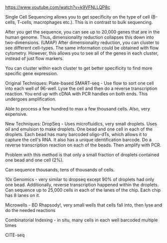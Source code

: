 https://www.youtube.com/watch?v=k9VFNLLQP8c

Single Cell Sequencing allows you to get specificity on the type of cell (B-cells, T-cells, macrophages etc.). This is in contrast to bulk sequencing. 

After you get the sequence, you can see up to 20,000 genes that are in the human genome.
	Thus, dimensionality reduction collapses this down into two-dimensions. (UMAP)
		After dimensionality reduction, you can cluster to see different cell-types. 
			The same information could be obtained with flow cytometry. However, this allows you to see all of the genes in each cluster, instead of just flow markers. 

You can cluster within each cluster to get better specificity to find more specific gene expression. 

Original Techniques: 
Plate-based SMART-seq - Use flow to sort one cell into each well of 96-well. Lyse the cell and then do a reverse transcription reaction. You end up with cDNA with PCR handles on both ends. This undergoes amplification.

Able to process a few hundred to max a few thousand cells. Also, very expensive. 

New Techniques:
DropSeq - Uses microfluidics, very small droplets. Uses oil and emulsion to make droplets. One bead and one cell in each of the droplets. Each bead has many barcoded oligo-dTs, which allows it to capture the cell's RNA. It also has a unique identification barcode. Do a reverse transcription reaction on each of the beads. Then amplify with PCR. 

Problem with this method is that only a small fraction of droplets contained one bead and one cell (2%).

Can sequence thousands, tens of thousands of cells. 

10x Genomics - very similar to dropseq except 90% of droplets had only one bead. Additionally, reverse transcription happened within the droplets. Can sequence up to 25,000 cells in each of the lanes of the chip. Each chip has 8 lanes on it. 

Microwells - BD Rhapsody!, very small wells that cells fall into, then lyse and do the needed reactions

Combinatorial Indexing - in situ, many cells in each well barcoded multiple times

CITE-seq






